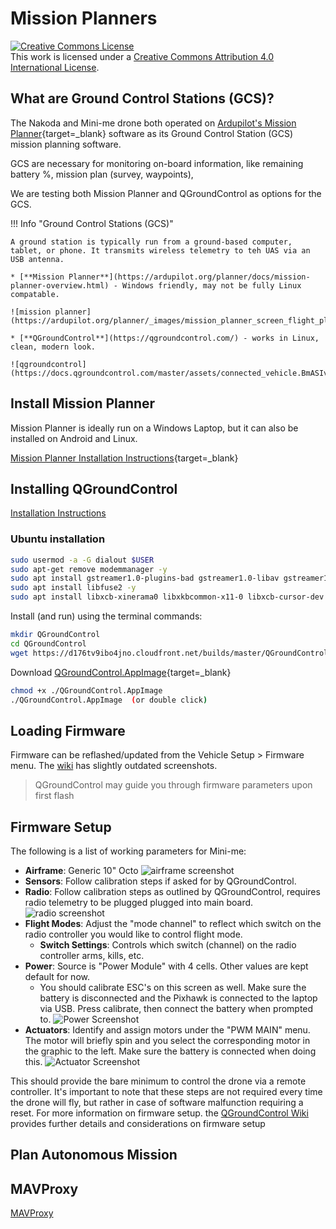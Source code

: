 # Mission Planners

<a rel="license" href="http://creativecommons.org/licenses/by/4.0/"><img alt="Creative Commons License" style="border-width:0" src="https://i.creativecommons.org/l/by/4.0/88x31.png" /></a><br />This work is licensed under a <a rel="license" href="http://creativecommons.org/licenses/by/4.0/">Creative Commons Attribution 4.0 International License</a>.

## What are Ground Control Stations (GCS)?

The Nakoda and Mini-me drone both operated on [Ardupilot's Mission Planner](https://ardupilot.org/planner/docs/mission-planner-overview.html){target=_blank} software as its Ground Control Station (GCS) mission planning software.

GCS are necessary for monitoring on-board information, like remaining battery %, mission plan (survey, waypoints),  

We are testing both Mission Planner and QGroundControl as options for the GCS.

!!! Info "Ground Control Stations (GCS)"

    A ground station is typically run from a ground-based computer, tablet, or phone. It transmits wireless telemetry to teh UAS via an USB antenna.

    * [**Mission Planner**](https://ardupilot.org/planner/docs/mission-planner-overview.html) - Windows friendly, may not be fully Linux compatable.

    ![mission planner](https://ardupilot.org/planner/_images/mission_planner_screen_flight_plan.jpg)

    * [**QGroundControl**](https://qgroundcontrol.com/) - works in Linux, clean, modern look.

    ![qgroundcontrol](https://docs.qgroundcontrol.com/master/assets/connected_vehicle.BmASIvhv.jpg)

## Install Mission Planner

Mission Planner is ideally run on a Windows Laptop, but it can also be installed on Android and Linux.

[Mission Planner Installation Instructions](https://ardupilot.org/planner/docs/mission-planner-installation.html){target=_blank}

## Installing QGroundControl 

[Installation Instructions](https://docs.qgroundcontrol.com/master/en/qgc-user-guide/getting_started/download_and_install.html)


### Ubuntu installation

```sh
sudo usermod -a -G dialout $USER
sudo apt-get remove modemmanager -y
sudo apt install gstreamer1.0-plugins-bad gstreamer1.0-libav gstreamer1.0-gl -y
sudo apt install libfuse2 -y
sudo apt install libxcb-xinerama0 libxkbcommon-x11-0 libxcb-cursor-dev -y
```


Install (and run) using the terminal commands:

```sh
mkdir QGroundControl
cd QGroundControl
wget https://d176tv9ibo4jno.cloudfront.net/builds/master/QGroundControl-x86_64.AppImage
```

Download [QGroundControl.AppImage](https://d176tv9ibo4jno.cloudfront.net/builds/master/QGroundControl-x86_64.AppImage){target=_blank}

```sh
chmod +x ./QGroundControl.AppImage
./QGroundControl.AppImage  (or double click)
```

## Loading Firmware
Firmware can be reflashed/updated from the Vehicle Setup > Firmware menu. The [wiki](https://docs.qgroundcontrol.com/master/en/qgc-user-guide/setup_view/firmware.html) has slightly outdated screenshots. 
> QGroundControl may guide you through firmware parameters upon first flash


## Firmware Setup
The following is a list of working parameters for Mini-me:
  
* **Airframe**: Generic 10" Octo 
  ![airframe screenshot](./assets/screenshots/FrameSetup.png)
* **Sensors**: Follow calibration steps if asked for by QGroundControl.
* **Radio**: Follow calibration steps as outlined by QGroundControl, requires radio telemetry to be plugged plugged into main board.
  ![radio screenshot](./assets/screenshots/RadioSetup.png)
* **Flight Modes**: Adjust the "mode channel" to reflect which switch on the radio controller you would like to control flight mode.
    - **Switch Settings**: Controls which switch (channel) on the radio controller arms, kills, etc.
* **Power**: Source is "Power Module" with 4 cells. Other values are kept default for now. 
    - You should calibrate ESC's on this screen as well. Make sure the battery is disconnected and the Pixhawk is connected to the  laptop via USB. Press calibrate, then connect the battery when prompted to.
    ![Power Screenshot](./assets/screenshots/PowerAdjust.png)
* **Actuators**: Identify and assign motors under the "PWM MAIN" menu. The motor will briefly spin and you select the corresponding motor in the graphic to the left. Make sure the battery is connected when doing this.
  ![Actuator Screenshot](./assets/screenshots/ActuatorSetup.png)

This should provide the bare minimum to control the drone via a remote controller. It's important to note that these steps are not required every time the drone will fly, but rather in case of software malfunction requiring a reset. For more information on firmware setup. the [QGroundControl Wiki](https://docs.qgroundcontrol.com/master/en/qgc-user-guide/setup_view/setup_view.html) provides further details and considerations on firmware setup
## Plan Autonomous Mission

## MAVProxy

[MAVProxy](https://ardupilot.org/mavproxy/)
